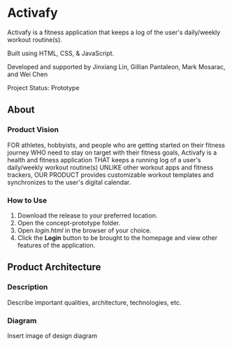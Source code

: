 # Activafy

Activafy is a fitness application that keeps a log of the user's daily/weekly workout routine(s).

Built using HTML, CSS, & JavaScript.

Developed and supported by Jinxiang Lin, Gillian Pantaleon, Mark Mosarac, and Wei Chen

Project Status: Prototype

## About

### Product Vision
FOR athletes, hobbyists, and people who are getting started on their fitness journey WHO need to stay on target with their fitness goals, Activafy is a health and fitness application THAT keeps a running log of a user's daily/weekly workout routine(s) UNLIKE other workout apps and fitness trackers, OUR PRODUCT provides customizable workout templates and synchronizes to the user's digital calendar.

### How to Use
1. Download the release to your preferred location.
2. Open the concept-prototype folder.
3. Open *login.html* in the browser of your choice.
4. Click the **Login** button to be brought to the homepage and view other features of the application.


## Product Architecture

### Description
Describe important qualities, architecture, technologies, etc. 

### Diagram
Insert image of design diagram
